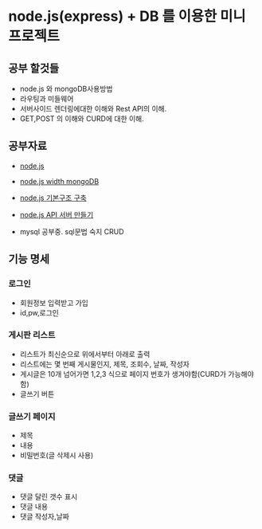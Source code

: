 # node.js(express) + DB 를 이용한 미니 프로젝트

## 공부 할것들

- node.js 와 mongoDB사용방법
- 라우팅과 미들웨어
- 서버사이드 렌더링에대한 이해와 Rest API의 이해.
- GET,POST 의 이해와 CURD에 대한 이해.

## 공부자료
- [node.js](https://youtu.be/oF1Axvojy2A)
- [node.js width mongoDB](https://codeburst.io/writing-a-crud-app-with-node-js-and-mongodb-e0827cbbdafb)
- [node.js 기본구조 구축](http://html5around.com/wordpress/tutorials/node-js-%EA%B0%9C%EB%B0%9C%ED%99%98%EA%B2%BD-%EA%B5%AC%EC%B6%95%ED%95%98%EA%B8%B0/)
- [node.js API 서버 만들기](http://webframeworks.kr/tutorials/nodejs/api-server-by-nodejs-03/)

- mysql 공부중. sql문법 숙지 CRUD

## 기능 명세

### 로그인
- 회원정보 입력받고 가입
- id,pw,로그인

### 게시판 리스트
- 리스트가 최신순으로 위에서부터 아래로 출력
- 리스트에는 몇 번째 게시물인지, 제목, 조회수, 날짜, 작성자
- 게시글은 10개 넘어가면 1,2,3 식으로 페이지 번호가 생겨야함(CURD가 가능해야함)
- 글쓰기 버튼

### 글쓰기 페이지
- 제목
- 내용
- 비밀번호(글 삭제시 사용)

### 댓글
- 댓글 달린 갯수 표시
- 댓글 내용
- 댓글 작성자,날짜
